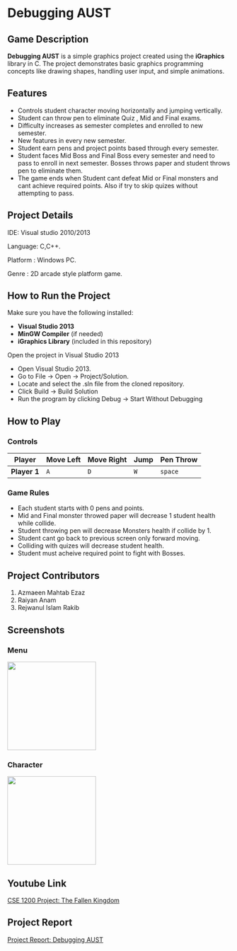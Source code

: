 # Debugging AUST

## Game Description

**Debugging AUST** is a simple graphics project created using the **iGraphics** library in C. The project demonstrates basic graphics programming concepts like drawing shapes, handling user input, and simple animations.

## Features
- Controls student character moving horizontally and jumping vertically.
- Student can throw pen to eliminate Quiz , Mid and Final exams.
- Difficulty increases as semester completes and enrolled to new semester.
- New features in every new semester.
- Student earn pens and project points based through every semester.
- Student faces Mid Boss and Final Boss every semester  and need to pass to enroll in next semester. Bosses throws paper and student throws pen to eliminate them.
- The game ends when Student cant defeat Mid or Final monsters and cant achieve required points. Also if try to skip quizes without attempting to pass. 



## Project Details
IDE: Visual studio 2010/2013

Language: C,C++.

Platform : Windows PC.

Genre : 2D arcade style platform game.


## How to Run the Project

Make sure you have the following installed:
- **Visual Studio 2013**
- **MinGW Compiler** (if needed)
- **iGraphics Library** (included in this repository)


Open the project in Visual Studio 2013
- Open Visual Studio 2013.
- Go to File → Open → Project/Solution.
- Locate and select the .sln file from the cloned repository.
- Click Build → Build Solution
- Run the program by clicking Debug → Start Without Debugging


## How to Play

### **Controls**
| Player       | Move Left | Move Right | Jump       | Pen Throw |
|-------------|----------|-----------|-----------|-------|
| **Player 1** | `A`      | `D`       | `W`       | `space`   |



### **Game Rules**

- Each student starts with 0 pens and points.
- Mid and Final monster throwed paper will decrease 1 student health while collide.
- Student throwing pen will decrease Monsters health if collide by 1.
- Student cant go back to previous screen only forward moving.
- Colliding with quizes will decrease student health.
- Student must acheive required point to fight with Bosses.


## Project Contributors

1. Azmaeen Mahtab Ezaz
2. Raiyan Anam
3. Rejwanul Islam Rakib


## Screenshots

### **Menu**
<img src="https://github.com/user-attachments/assets/812b978b-b4f9-4cc2-8116-067f85e943bd" width="200" height="200">

### **Character**
<img src="https://github.com/user-attachments/assets/5c8a5fbb-6ebf-48cd-bff0-8235e79d9773" width="200" height="200">

## Youtube Link
[CSE 1200 Project: The Fallen Kingdom](https://www.youtube.com/)

## Project Report
[Project Report: Debugging AUST](https://docs.google.com/document/d/1wg8Z1yX0xMENq3GR39YOHrE15It2qz0S/edit?usp=sharing&ouid=108084642090249825537&rtpof=true&sd=true)